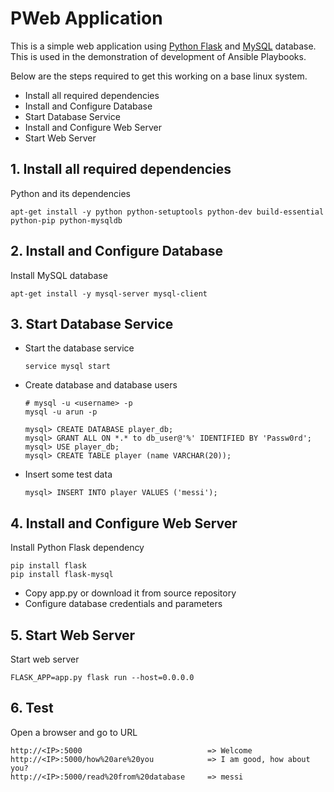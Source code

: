 #  PWeb Application

This is a simple web application using [Python Flask](http://flask.pocoo.org/) and [MySQL](https://www.mysql.com/) database. 
This is used in the demonstration of development of Ansible Playbooks.
  
  Below are the steps required to get this working on a base linux system.
  
  - Install all required dependencies
  - Install and Configure Database
  - Start Database Service
  - Install and Configure Web Server
  - Start Web Server
   
## 1. Install all required dependencies
  
  Python and its dependencies

    apt-get install -y python python-setuptools python-dev build-essential python-pip python-mysqldb

   
## 2. Install and Configure Database
    
 Install MySQL database
    
    apt-get install -y mysql-server mysql-client

## 3. Start Database Service
  - Start the database service
    
        service mysql start

  - Create database and database users
        
        # mysql -u <username> -p
        mysql -u arun -p
        
        mysql> CREATE DATABASE player_db;
        mysql> GRANT ALL ON *.* to db_user@'%' IDENTIFIED BY 'Passw0rd';
        mysql> USE player_db;
        mysql> CREATE TABLE player (name VARCHAR(20));
        
  - Insert some test data
        
        mysql> INSERT INTO player VALUES ('messi');
    
## 4. Install and Configure Web Server

Install Python Flask dependency

    pip install flask
    pip install flask-mysql

- Copy app.py or download it from source repository
- Configure database credentials and parameters 

## 5. Start Web Server

Start web server

    FLASK_APP=app.py flask run --host=0.0.0.0
    
## 6. Test

Open a browser and go to URL

    http://<IP>:5000                            => Welcome
    http://<IP>:5000/how%20are%20you            => I am good, how about you?
    http://<IP>:5000/read%20from%20database     => messi
